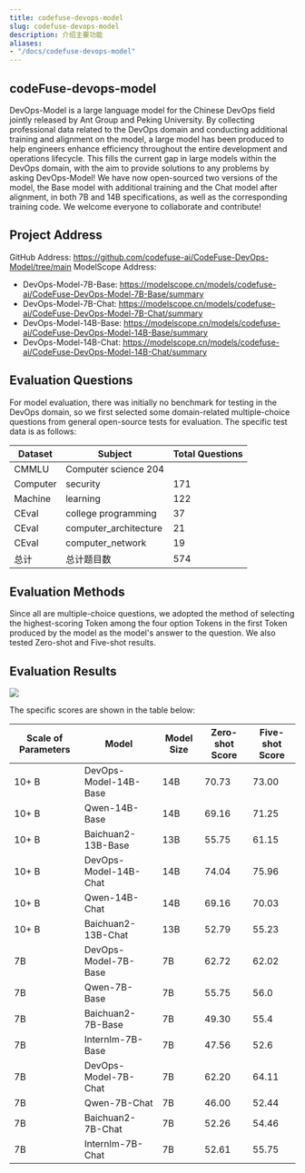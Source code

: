 ```yaml
---
title: codefuse-devops-model
slug: codefuse-devops-model
description: 介绍主要功能
aliases:
- "/docs/codefuse-devops-model"
---
```



## codeFuse-devops-model
DevOps-Model is a large language model for the Chinese DevOps field jointly released by Ant Group and Peking University. By collecting professional data related to the DevOps domain and conducting additional training and alignment on the model, a large model has been produced to help engineers enhance efficiency throughout the entire development and operations lifecycle. This fills the current gap in large models within the DevOps domain, with the aim to provide solutions to any problems by asking DevOps-Model!
We have now open-sourced two versions of the model, the Base model with additional training and the Chat model after alignment, in both 7B and 14B specifications, as well as the corresponding training code. We welcome everyone to collaborate and contribute!

## Project Address
GitHub Address: https://github.com/codefuse-ai/CodeFuse-DevOps-Model/tree/main
ModelScope Address:

- DevOps-Model-7B-Base: https://modelscope.cn/models/codefuse-ai/CodeFuse-DevOps-Model-7B-Base/summary
- DevOps-Model-7B-Chat: https://modelscope.cn/models/codefuse-ai/CodeFuse-DevOps-Model-7B-Chat/summary
- DevOps-Model-14B-Base: https://modelscope.cn/models/codefuse-ai/CodeFuse-DevOps-Model-14B-Base/summary
- DevOps-Model-14B-Chat: https://modelscope.cn/models/codefuse-ai/CodeFuse-DevOps-Model-14B-Chat/summary

## Evaluation Questions
For model evaluation, there was initially no benchmark for testing in the DevOps domain, so we first selected some domain-related multiple-choice questions from general open-source tests for evaluation. The specific test data is as follows:

|Dataset	|Subject	|Total Questions|
| ---- | --------- | ----- |
|CMMLU	|Computer science	204|
|Computer |security	|171|
|Machine |learning	|122|
|CEval	|college programming|	37|
|CEval	|computer_architecture|	21|
|CEval	|computer_network	|19|
|总计	|总计题目数	|574|


## Evaluation Methods
Since all are multiple-choice questions, we adopted the method of selecting the highest-scoring Token among the four option Tokens in the first Token produced by the model as the model's answer to the question. We also tested Zero-shot and Five-shot results.


## Evaluation Results
![](/images/devops_model/devops_eval.webp)

The specific scores are shown in the table below:

|Scale of Parameters	|Model	|Model Size	|Zero-shot Score	|Five-shot Score|
| - |	----	| ---	| ----	| ---- |
|10+ B|	DevOps-Model-14B-Base	|14B	|70.73	|73.00|
|10+ B|Qwen-14B-Base	|14B	|69.16|	71.25|
|10+ B|Baichuan2-13B-Base	|13B	|55.75|	61.15|
|10+ B|DevOps-Model-14B-Chat|	14B	|74.04	|75.96|
|10+ B|Qwen-14B-Chat	|14B	|69.16|	70.03|
|10+ B|Baichuan2-13B-Chat	|13B	|52.79	|55.23|
|7B|	DevOps-Model-7B-Base|	7B	|62.72|	62.02|
|7B|Qwen-7B-Base|	7B|	55.75|	56.0|
|7B|Baichuan2-7B-Base|	7B	|49.30|	55.4|
|7B|Internlm-7B-Base	|7B	|47.56	|52.6|
|7B|DevOps-Model-7B-Chat|	7B	|62.20|	64.11|
|7B|Qwen-7B-Chat|	7B	|46.00	|52.44|
|7B|Baichuan2-7B-Chat|	7B|	52.26|	54.46|
|7B|Internlm-7B-Chat	|7B	|52.61	|55.75|